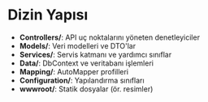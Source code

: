 # Dizin Yapısı

- **Controllers/**: API uç noktalarını yöneten denetleyiciler
- **Models/**: Veri modelleri ve DTO'lar
- **Services/**: Servis katmanı ve yardımcı sınıflar
- **Data/**: DbContext ve veritabanı işlemleri
- **Mapping/**: AutoMapper profilleri
- **Configuration/**: Yapılandırma sınıfları
- **wwwroot/**: Statik dosyalar (ör. resimler)
